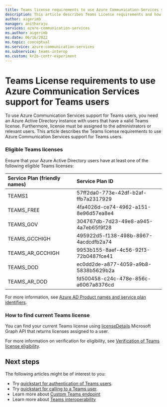```yaml
---
title: Teams license requirements to use Azure Communication Services support for Teams users
description: This article describes Teams License requirements and how users can find their current Teams license.
author: aigerimb
manager: anitharaju
services: azure-communication-services
ms.author: aigerimb
ms.date: 06/16/2022
ms.topic: conceptual
ms.service: azure-communication-services
ms.subservice: teams-interop
ms.custom: kr2b-contr-experiment
---
```


# Teams License requirements to use Azure Communication Services support for Teams users

To use Azure Communication Services support for Teams users, you need an Azure Active Directory instance with users that have a valid Teams license. Furthermore, license must be assigned to the administrators or relevant users. This article describes the Teams license requirements to use Azure Communication Services support for Teams users.

### Eligible Teams licenses

Ensure that your Azure Active Directory users have at least one of the following eligible Teams licenses:

| Service Plan (friendly names)   |  Service Plan ID  |
|:--- |:--- |
| TEAMS1 | 57ff2da0-773e-42df-b2af-ffb7a2317929 |
| TEAMS_FREE | 4fa4026d-ce74-4962-a151-8e96d57ea8e4 |
| TEAMS_GOV | 304767db-7d23-49e8-a945-4a7eb65f9f28 |
| TEAMS_GCCHIGH | 495922d5-f138-498b-8967-4acdcdfb2a74 |
| TEAMS_AR_GCCHIGH | 9953b155-8aef-4c56-92f3-72b0487fce41 |
| TEAMS_DOD | ec0dd2de-a877-4059-a9b8-5838b5629b2a |
| TEAMS_AR_DOD | fd500458-c24c-478e-856c-a6067a8376cd |

For more information, see [Azure AD Product names and service plan identifiers](../../active-directory/enterprise-users/licensing-service-plan-reference.md).

### How to find current Teams license

You can find your current Teams license using [licenseDetails](https://docs.microsoft.com/graph/api/resources/licensedetails) Microsoft Graph API that returns licenses assigned to a user.

For more information on verification for eligibility, see [Verification of Teams license eligibility](../concepts/troubleshooting-info.md#verification-of-teams-license-eligibility-to-use-azure-communication-services-support-for-teams-users).

## Next steps

The following articles might be of interest to you:

- Try [quickstart for authentication of Teams users](./manage-teams-identity.md).
- Try [quickstart for calling to a Teams user](./voice-video-calling/get-started-with-voice-video-calling-custom-teams-client.md).
- Learn more about [Custom Teams endpoint](../concepts/teams-endpoint.md)
- Learn more about [Teams interoperability](../concepts/teams-interop.md)